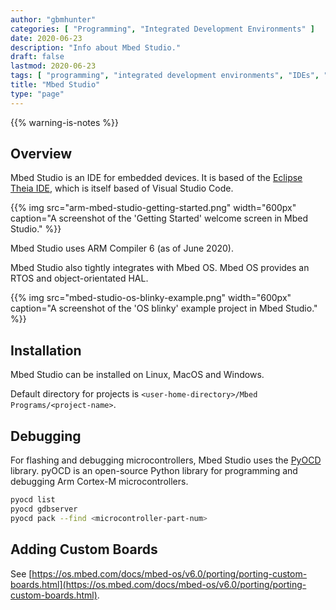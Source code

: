 ```yaml
---
author: "gbmhunter"
categories: [ "Programming", "Integrated Development Environments" ]
date: 2020-06-23
description: "Info about Mbed Studio."
draft: false
lastmod: 2020-06-23
tags: [ "programming", "integrated development environments", "IDEs", "Mbed Studio", "ARM", "Cortex-M", "pyOCD", "ARM Compiler", "Mbed OS", "RTOS" ]
title: "Mbed Studio"
type: "page"
---
```


{{% warning-is-notes %}}

## Overview

Mbed Studio is an IDE for embedded devices. It is based of the [Eclipse Theia IDE](https://theia-ide.org/), which is itself based of Visual Studio Code.

{{% img src="arm-mbed-studio-getting-started.png" width="600px" caption="A screenshot of the 'Getting Started' welcome screen in Mbed Studio." %}}

Mbed Studio uses ARM Compiler 6 (as of June 2020).

Mbed Studio also tightly integrates with Mbed OS. Mbed OS provides an RTOS and object-orientated HAL.

{{% img src="mbed-studio-os-blinky-example.png" width="600px" caption="A screenshot of the 'OS blinky' example project in Mbed Studio." %}}

## Installation

Mbed Studio can be installed on Linux, MacOS and Windows.

Default directory for projects is `<user-home-directory>/Mbed Programs/<project-name>`.

## Debugging

For flashing and debugging microcontrollers, Mbed Studio uses the [PyOCD](https://github.com/mbedmicro/pyOCD) library. pyOCD is an open-source Python library for programming and debugging Arm Cortex-M microcontrollers.

```bash
pyocd list
pyocd gdbserver
pyocd pack --find <microcontroller-part-num>
```

## Adding Custom Boards

See [https://os.mbed.com/docs/mbed-os/v6.0/porting/porting-custom-boards.html](https://os.mbed.com/docs/mbed-os/v6.0/porting/porting-custom-boards.html).